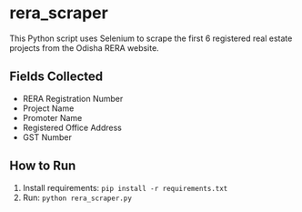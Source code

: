 # rera_scraper 
This Python script uses Selenium to scrape the first 6 registered real estate projects from the Odisha RERA website.

## Fields Collected
- RERA Registration Number
- Project Name
- Promoter Name
- Registered Office Address
- GST Number

## How to Run
1. Install requirements: `pip install -r requirements.txt`
2. Run: `python rera_scraper.py`